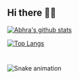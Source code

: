 ## Hi there 🥷🏻

[![Abhra's github stats](https://github-readme-stats.vercel.app/api?username=Abhra00&count_private=true&show_icons=true)](https://github.com/Abhra00)

[![Top Langs](https://github-readme-stats.vercel.app/api/top-langs/?username=Abhra00&hide=php)](https://github.com/Abhra00)

###

<br clear="both">

<img src="https://raw.githubusercontent.com/maurodesouza/maurodesouza/output/snake.svg" alt="Snake animation" />

###
